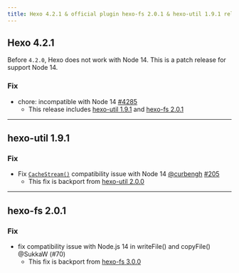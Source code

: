 ```yaml
---
title: Hexo 4.2.1 & official plugin hexo-fs 2.0.1 & hexo-util 1.9.1 released
---
```


## Hexo 4.2.1

Before `4.2.0`, Hexo does not work with Node 14. This is a patch release for support Node 14.

### Fix

- chore: incompatible with Node 14 [#4285]
  - This release includes [hexo-util 1.9.1](https://github.com/hexojs/hexo-util/releases/tag/1.9.1) and [hexo-fs 2.0.1](https://github.com/hexojs/hexo-fs/releases/tag/2.0.1)

[#4285]: https://github.com/hexojs/hexo/pull/4285

---

## hexo-util 1.9.1

### Fix

- Fix [`CacheStream()`](https://github.com/hexojs/hexo-util#cachestream) compatibility issue with Node 14 [@curbengh](https://github.com/curbengh) [#205]
  - This fix is backport from [hexo-util 2.0.0](https://github.com/hexojs/hexo-util/releases/tag/2.0.0)

[#205]: https://github.com/hexojs/hexo-util/pull/205

---

## hexo-fs 2.0.1

### Fix

- fix compatibility issue with Node.js 14 in writeFile() and copyFile() @SukkaW (#70)
  - This fix is backport from [hexo-fs 3.0.0](https://github.com/hexojs/hexo-fs/releases/tag/3.0.0)

[#70]: https://github.com/hexojs/hexo-fs/pull/70
